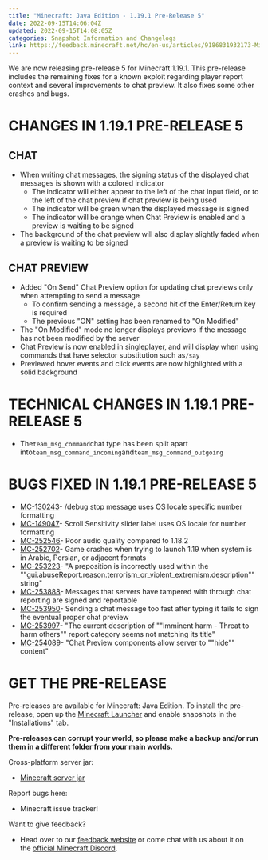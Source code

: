 ```yaml
---
title: "Minecraft: Java Edition - 1.19.1 Pre-Release 5"
date: 2022-09-15T14:06:04Z
updated: 2022-09-15T14:08:05Z
categories: Snapshot Information and Changelogs
link: https://feedback.minecraft.net/hc/en-us/articles/9186831932173-Minecraft-Java-Edition-1-19-1-Pre-Release-5
---
```


We are now releasing pre-release 5 for Minecraft 1.19.1. This pre-release includes the remaining fixes for a known exploit regarding player report context and several improvements to chat preview. It also fixes some other crashes and bugs.

# CHANGES IN 1.19.1 PRE-RELEASE 5

## CHAT

-   When writing chat messages, the signing status of the displayed chat messages is shown with a colored indicator
    -   The indicator will either appear to the left of the chat input field, or to the left of the chat preview if chat preview is being used
    -   The indicator will be green when the displayed message is signed
    -   The indicator will be orange when Chat Preview is enabled and a preview is waiting to be signed
-   The background of the chat preview will also display slightly faded when a preview is waiting to be signed

## CHAT PREVIEW

-   Added "On Send" Chat Preview option for updating chat previews only when attempting to send a message
    -   To confirm sending a message, a second hit of the Enter/Return key is required
    -   The previous "ON" setting has been renamed to "On Modified"
-   The "On Modified" mode no longer displays previews if the message has not been modified by the server
-   Chat Preview is now enabled in singleplayer, and will display when using commands that have selector substitution such as`/say`
-   Previewed hover events and click events are now highlighted with a solid background

# TECHNICAL CHANGES IN 1.19.1 PRE-RELEASE 5

-   The`team_msg_command`chat type has been split apart into`team_msg_command_incoming`and`team_msg_command_outgoing`

# BUGS FIXED IN 1.19.1 PRE-RELEASE 5

-   [MC-130243](https://bugs.mojang.com/browse/MC-130243)- /debug stop message uses OS locale specific number formatting
-   [MC-149047](https://bugs.mojang.com/browse/MC-149047)- Scroll Sensitivity slider label uses OS locale for number formatting
-   [MC-252546](https://bugs.mojang.com/browse/MC-252546)- Poor audio quality compared to 1.18.2
-   [MC-252702](https://bugs.mojang.com/browse/MC-252702)- Game crashes when trying to launch 1.19 when system is in Arabic, Persian, or adjacent formats
-   [MC-253223](https://bugs.mojang.com/browse/MC-253223)- "A preposition is incorrectly used within the ""gui.abuseReport.reason.terrorism_or_violent_extremism.description"" string"
-   [MC-253888](https://bugs.mojang.com/browse/MC-253888)- Messages that servers have tampered with through chat reporting are signed and reportable
-   [MC-253950](https://bugs.mojang.com/browse/MC-253950)- Sending a chat message too fast after typing it fails to sign the eventual proper chat preview
-   [MC-253997](https://bugs.mojang.com/browse/MC-253997)- "The current description of ""Imminent harm - Threat to harm others"" report category seems not matching its title"
-   [MC-254089](https://bugs.mojang.com/browse/MC-254089)- "Chat Preview components allow server to ""hide"" content"

<div>

# GET THE PRE-RELEASE

Pre-releases are available for Minecraft: Java Edition. To install the pre-release, open up the [Minecraft Launcher](https://www.minecraft.net/en-us/download) and enable snapshots in the \"Installations\" tab.

**Pre-releases can corrupt your world, so please make a backup and/or run them in a different folder from your main worlds.**

Cross-platform server jar:

-   [Minecraft server jar](https://piston-data.mojang.com/v1/objects/33cdf9ceaaedebb0a71ca5f4d85d4e7198c09b8e/server.jar)

Report bugs here:

-   Minecraft issue tracker!

Want to give feedback?

-   Head over to our [feedback website](https://aka.ms/snapshotfeedback) or come chat with us about it on the [official Minecraft Discord](https://discordapp.com/invite/minecraft).

</div>
